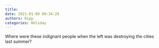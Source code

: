 ```yaml
---
title: 
date: 2021-01-09 09:34:29
authors: Ripp
categories: Holiday
---
```


 Where were these indignant people when the left was destroying the cities last summer?